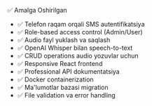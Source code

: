 ✅ Amalga Oshirilgan
- ✅ Telefon raqam orqali SMS autentifikatsiya
- ✅ Role-based access control (Admin/User)
- ✅ Audio fayl yuklash va saqlash
- ✅ OpenAI Whisper bilan speech-to-text
- ✅ CRUD operations audio yozuvlar uchun
- ✅ Responsive React frontend
- ✅ Professional API dokumentatsiya
- ✅ Docker containerization
- ✅ Ma'lumotlar bazasi migration
- ✅ File validation va error handling